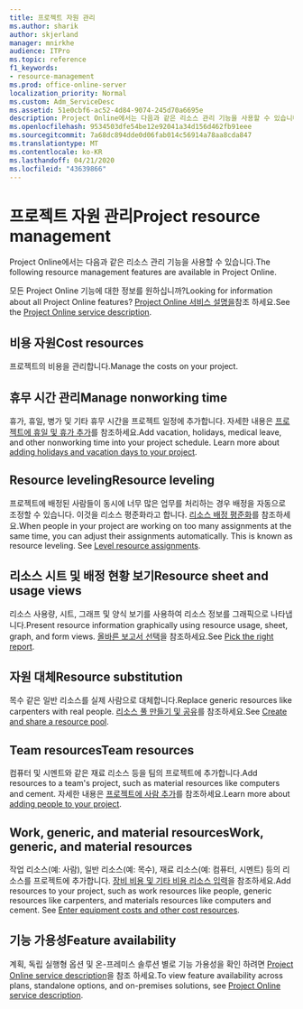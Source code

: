 ```yaml
---
title: 프로젝트 자원 관리
ms.author: sharik
author: skjerland
manager: mnirkhe
audience: ITPro
ms.topic: reference
f1_keywords:
- resource-management
ms.prod: office-online-server
localization_priority: Normal
ms.custom: Adm_ServiceDesc
ms.assetid: 51e0cbf6-ac52-4d84-9074-245d70a6695e
description: Project Online에서는 다음과 같은 리소스 관리 기능을 사용할 수 있습니다.
ms.openlocfilehash: 9534503dfe54be12e92041a34d156d462fb91eee
ms.sourcegitcommit: 7a68dc894dde0d06fab014c56914a78aa8cda847
ms.translationtype: MT
ms.contentlocale: ko-KR
ms.lasthandoff: 04/21/2020
ms.locfileid: "43639866"
---
```

# <a name="project-resource-management"></a><span data-ttu-id="fdf15-103">프로젝트 자원 관리</span><span class="sxs-lookup"><span data-stu-id="fdf15-103">Project resource management</span></span>

<span data-ttu-id="fdf15-104">Project Online에서는 다음과 같은 리소스 관리 기능을 사용할 수 있습니다.</span><span class="sxs-lookup"><span data-stu-id="fdf15-104">The following resource management features are available in Project Online.</span></span>
  
<span data-ttu-id="fdf15-105">모든 Project Online 기능에 대한 정보를 원하십니까?</span><span class="sxs-lookup"><span data-stu-id="fdf15-105">Looking for information about all Project Online features?</span></span> <span data-ttu-id="fdf15-106">[Project Online 서비스 설명을](project-online-service-description.md)참조 하세요.</span><span class="sxs-lookup"><span data-stu-id="fdf15-106">See the [Project Online service description](project-online-service-description.md).</span></span>
  
## <a name="cost-resources"></a><span data-ttu-id="fdf15-107">비용 자원</span><span class="sxs-lookup"><span data-stu-id="fdf15-107">Cost resources</span></span>

<span data-ttu-id="fdf15-108">프로젝트의 비용을 관리합니다.</span><span class="sxs-lookup"><span data-stu-id="fdf15-108">Manage the costs on your project.</span></span>
  
## <a name="manage-nonworking-time"></a><span data-ttu-id="fdf15-109">휴무 시간 관리</span><span class="sxs-lookup"><span data-stu-id="fdf15-109">Manage nonworking time</span></span>

<span data-ttu-id="fdf15-p102">휴가, 휴일, 병가 및 기타 휴무 시간을 프로젝트 일정에 추가합니다. 자세한 내용은 [프로젝트에 휴일 및 휴가 추가](https://go.microsoft.com/fwlink/p/?LinkId=271337)를 참조하세요.</span><span class="sxs-lookup"><span data-stu-id="fdf15-p102">Add vacation, holidays, medical leave, and other nonworking time into your project schedule. Learn more about [adding holidays and vacation days to your project](https://go.microsoft.com/fwlink/p/?LinkId=271337).</span></span>
  
## <a name="resource-leveling"></a><span data-ttu-id="fdf15-112">Resource leveling</span><span class="sxs-lookup"><span data-stu-id="fdf15-112">Resource leveling</span></span>

<span data-ttu-id="fdf15-p103">프로젝트에 배정된 사람들이 동시에 너무 많은 업무를 처리하는 경우 배정을 자동으로 조정할 수 있습니다. 이것을 리소스 평준화라고 합니다. [리소스 배정 평준화](https://go.microsoft.com/fwlink/p/?LinkId=271348)를 참조하세요.</span><span class="sxs-lookup"><span data-stu-id="fdf15-p103">When people in your project are working on too many assignments at the same time, you can adjust their assignments automatically. This is known as resource leveling. See [Level resource assignments](https://go.microsoft.com/fwlink/p/?LinkId=271348).</span></span>
  
## <a name="resource-sheet-and-usage-views"></a><span data-ttu-id="fdf15-116">리소스 시트 및 배정 현황 보기</span><span class="sxs-lookup"><span data-stu-id="fdf15-116">Resource sheet and usage views</span></span>

<span data-ttu-id="fdf15-117">리소스 사용량, 시트, 그래프 및 양식 보기를 사용하여 리소스 정보를 그래픽으로 나타냅니다.</span><span class="sxs-lookup"><span data-stu-id="fdf15-117">Present resource information graphically using resource usage, sheet, graph, and form views.</span></span> <span data-ttu-id="fdf15-118">[올바른 보고서 선택](https://go.microsoft.com/fwlink/?LinkId=402920)을 참조하세요.</span><span class="sxs-lookup"><span data-stu-id="fdf15-118">See [Pick the right report](https://go.microsoft.com/fwlink/?LinkId=402920).</span></span>
  
## <a name="resource-substitution"></a><span data-ttu-id="fdf15-119">자원 대체</span><span class="sxs-lookup"><span data-stu-id="fdf15-119">Resource substitution</span></span>

<span data-ttu-id="fdf15-120">목수 같은 일반 리소스를 실제 사람으로 대체합니다.</span><span class="sxs-lookup"><span data-stu-id="fdf15-120">Replace generic resources like carpenters with real people.</span></span> <span data-ttu-id="fdf15-121">[리소스 풀 만들기 및 공유](https://go.microsoft.com/fwlink/?LinkId=402921)를 참조하세요.</span><span class="sxs-lookup"><span data-stu-id="fdf15-121">See [Create and share a resource pool](https://go.microsoft.com/fwlink/?LinkId=402921).</span></span>
  
## <a name="team-resources"></a><span data-ttu-id="fdf15-122">Team resources</span><span class="sxs-lookup"><span data-stu-id="fdf15-122">Team resources</span></span>

<span data-ttu-id="fdf15-123">컴퓨터 및 시멘트와 같은 재료 리소스 등을 팀의 프로젝트에 추가합니다.</span><span class="sxs-lookup"><span data-stu-id="fdf15-123">Add resources to a team's project, such as material resources like computers and cement.</span></span> <span data-ttu-id="fdf15-124">자세한 내용은 [프로젝트에 사람 추가](https://go.microsoft.com/fwlink/p/?LinkId=271347)를 참조하세요.</span><span class="sxs-lookup"><span data-stu-id="fdf15-124">Learn more about [adding people to your project](https://go.microsoft.com/fwlink/p/?LinkId=271347).</span></span>
  
## <a name="work-generic-and-material-resources"></a><span data-ttu-id="fdf15-125">Work, generic, and material resources</span><span class="sxs-lookup"><span data-stu-id="fdf15-125">Work, generic, and material resources</span></span>

<span data-ttu-id="fdf15-p107">작업 리소스(예: 사람), 일반 리소스(예: 목수), 재료 리소스(예: 컴퓨터, 시멘트) 등의 리소스를 프로젝트에 추가합니다. [장비 비용 및 기타 비용 리소스 입력](https://go.microsoft.com/fwlink/?LinkId=402922)을 참조하세요.</span><span class="sxs-lookup"><span data-stu-id="fdf15-p107">Add resources to your project, such as work resources like people, generic resources like carpenters, and materials resources like computers and cement. See [Enter equipment costs and other cost resources](https://go.microsoft.com/fwlink/?LinkId=402922).</span></span>
  
## <a name="feature-availability"></a><span data-ttu-id="fdf15-128">기능 가용성</span><span class="sxs-lookup"><span data-stu-id="fdf15-128">Feature availability</span></span>

<span data-ttu-id="fdf15-129">계획, 독립 실행형 옵션 및 온-프레미스 솔루션 별로 기능 가용성을 확인 하려면 [Project Online service description](project-online-service-description.md)을 참조 하세요.</span><span class="sxs-lookup"><span data-stu-id="fdf15-129">To view feature availability across plans, standalone options, and on-premises solutions, see [Project Online service description](project-online-service-description.md).</span></span>
  

